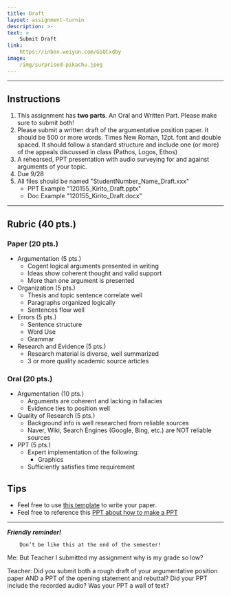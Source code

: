 ```yaml
---
title: Draft
layout: assignment-turnin
description: >-
text: >
    Submit Draft
link: 
    https://inbox.weiyun.com/GiQCxdby
image: 
    /img/surprised-pikachu.jpeg
---
```

---
## Instructions
1. This assignment has **two parts**. An Oral and Written Part. Please make sure to submit both!
2. Please submit a written draft of the argumentative position paper. It should be 500 or more words. Times New Roman, 12pt. font and double spaced. It should follow a standard structure and include one (or more) of the appeals discussed in class (Pathos, Logos, Ethos)
3. A rehearsed, PPT presentation with audio surveying for and against arguments of your topic.
4. Due 9/28
5. All files should be named "StudentNumber_Name_Draft.xxx"
    - PPT Example "120155_Kirito_Draft.pptx"
    - Doc Example "120155_Kirito_Draft.docx"
---
## Rubric (40 pts.)
### Paper (20 pts.)
- Argumentation (5 pts.)
    - Cogent logical arguments presented in writing
    - Ideas show coherent thought and valid support
    - More than one argument is presented
- Organization (5 pts.)
    - Thesis and topic sentence correlate well
    - Paragraphs organized logically
    - Sentences flow well
- Errors (5 pts.)
    - Sentence structure
    - Word Use
    - Grammar
- Research and Evidence (5 pts.)
    - Research material is diverse, well summarized
    - 3 or more quality academic source articles
### Oral (20 pts.)
- Argumentation (10 pts.)
    - Arguments are coherent and lacking in fallacies
    - Evidence ties to position well
- Quality of Research (5 pts.)
    - Background info is well researched from reliable sources
    - Naver, Wiki, Search Engines (Google, Bing, etc.) are NOT reliable sources
- PPT (5 pts.)
    - Expert implementation of the following:
        - Graphics
    - Sufficiently satisfies time requirement
## Tips
- Feel free to use [this template](https://docs.google.com/file/d/1di2V9djiRMRMan4UkpzHD2FdqD2JjJVY/edit?usp=docslist_api&filetype=msword) to write your paper.
- Feel free to reference this [PPT about how to make a PPT](https://docs.google.com/file/d/16lld-MqUFGwF65-f_FdCuuZ9fWAM1CRG/edit?usp=docslist_api&filetype=mspresentation)
---
***Friendly reminder!***

        Don’t be like this at the end of the semester!

Me: But Teacher I submitted my assignment why is my grade so low?

Teacher: Did you submit both a rough draft of your argumentative position paper AND a PPT of the opening statement and rebuttal? Did your PPT include the recorded audio? Was your PPT a wall of text?

